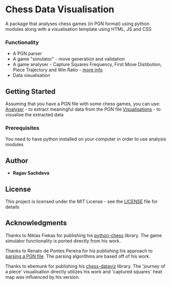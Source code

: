 # Chess Data Visualisation

A package that analyses chess games (in PGN format) using python modules along with a visualisation template using HTML, JS and CSS

### Functionality

* A PGN parser
* A game "simulator" - move generation and validation
* A game analyser - Capture Squares Frequency, First Move Distibution, Piece Trajectory and Win Ratio - [more info](/Analyser/README.md)
* Data visualisation

## Getting Started

Assuming that you have a PGN file with some chess games, you can use: <br />
[Analyser](/Analyser) - to extract meaningful data from the PGN file
[Visualisations](/Visualisations) - to visualise the extracted data

### Prerequisites

You need to have python installed on your computer in order to use analysis modules

## Author

* **Ragav Sachdeva**

## License

This project is licensed under the MIT License - see the [LICENSE](LICENSE) file for details

## Acknowledgments

Thanks to Niklas Fiekas for publishing his [python-chess](https://github.com/niklasf/python-chess) library. The game simulator functionality is ported directly from his work.

Thanks to Renato de Pontes Pereira for his publishing his approach to [parsing a PGN file](https://github.com/renatopp/pgnparser). The parsing algorithms are based off of his work.

Thanks to ebemunk for publishing his [chess-dataviz](https://github.com/ebemunk/chess-dataviz) library. The 'journey of a piece' visualisation directly utilizes his work and 'captured squares' heat map was influenced by his version.
